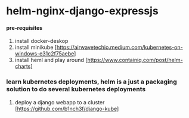 # helm-nginx-django-expressjs

#### pre-requisites
1. install docker-deskop
2. install minikube [https://airwavetechio.medium.com/kubernetes-on-windows-e31c2f75aebe]
3. install heml and play around [https://www.containiq.com/post/helm-charts]

### learn kubernetes deployments, helm is a just a packaging solution to do several kubernetes deployments
1. deploy a django webapp to a cluster [https://github.com/b1nch3f/django-kube]

